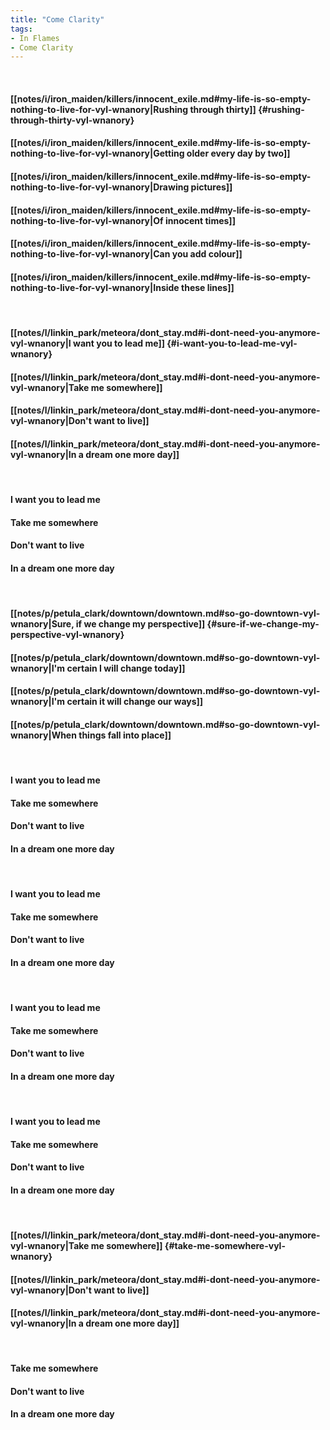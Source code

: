```yaml
---
title: "Come Clarity"
tags:
- In Flames
- Come Clarity
---
```

&nbsp;
#### [[notes/i/iron_maiden/killers/innocent_exile.md#my-life-is-so-empty-nothing-to-live-for-vyl-wnanory|Rushing through thirty]] {#rushing-through-thirty-vyl-wnanory}
#### [[notes/i/iron_maiden/killers/innocent_exile.md#my-life-is-so-empty-nothing-to-live-for-vyl-wnanory|Getting older every day by two]]
#### [[notes/i/iron_maiden/killers/innocent_exile.md#my-life-is-so-empty-nothing-to-live-for-vyl-wnanory|Drawing pictures]]
#### [[notes/i/iron_maiden/killers/innocent_exile.md#my-life-is-so-empty-nothing-to-live-for-vyl-wnanory|Of innocent times]]
#### [[notes/i/iron_maiden/killers/innocent_exile.md#my-life-is-so-empty-nothing-to-live-for-vyl-wnanory|Can you add colour]]
#### [[notes/i/iron_maiden/killers/innocent_exile.md#my-life-is-so-empty-nothing-to-live-for-vyl-wnanory|Inside these lines]]
&nbsp;
#### [[notes/l/linkin_park/meteora/dont_stay.md#i-dont-need-you-anymore-vyl-wnanory|I want you to lead me]] {#i-want-you-to-lead-me-vyl-wnanory}
#### [[notes/l/linkin_park/meteora/dont_stay.md#i-dont-need-you-anymore-vyl-wnanory|Take me somewhere]]
#### [[notes/l/linkin_park/meteora/dont_stay.md#i-dont-need-you-anymore-vyl-wnanory|Don't want to live]]
#### [[notes/l/linkin_park/meteora/dont_stay.md#i-dont-need-you-anymore-vyl-wnanory|In a dream one more day]]
&nbsp;
#### I want you to lead me
#### Take me somewhere
#### Don't want to live
#### In a dream one more day
&nbsp;
#### [[notes/p/petula_clark/downtown/downtown.md#so-go-downtown-vyl-wnanory|Sure, if we change my perspective]] {#sure-if-we-change-my-perspective-vyl-wnanory}
#### [[notes/p/petula_clark/downtown/downtown.md#so-go-downtown-vyl-wnanory|I'm certain I will change today]]
#### [[notes/p/petula_clark/downtown/downtown.md#so-go-downtown-vyl-wnanory|I'm certain it will change our ways]]
#### [[notes/p/petula_clark/downtown/downtown.md#so-go-downtown-vyl-wnanory|When things fall into place]]
&nbsp;
#### I want you to lead me
#### Take me somewhere
#### Don't want to live
#### In a dream one more day
&nbsp;
#### I want you to lead me
#### Take me somewhere
#### Don't want to live
#### In a dream one more day
&nbsp;
#### I want you to lead me
#### Take me somewhere
#### Don't want to live
#### In a dream one more day
&nbsp;
#### I want you to lead me
#### Take me somewhere
#### Don't want to live
#### In a dream one more day
&nbsp;
#### [[notes/l/linkin_park/meteora/dont_stay.md#i-dont-need-you-anymore-vyl-wnanory|Take me somewhere]] {#take-me-somewhere-vyl-wnanory}
#### [[notes/l/linkin_park/meteora/dont_stay.md#i-dont-need-you-anymore-vyl-wnanory|Don't want to live]]
#### [[notes/l/linkin_park/meteora/dont_stay.md#i-dont-need-you-anymore-vyl-wnanory|In a dream one more day]]
&nbsp;
#### Take me somewhere
#### Don't want to live
#### In a dream one more day
